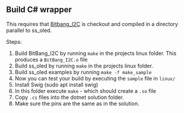 ## Build C# wrapper

This requires that [Bitbang_I2C](https://github.com/bitbank2/BitBang_I2C) is checkout and compiled in a directory parallel to ss_oled.

Steps:

1. Build BitBang_I2C by running `make` in the projects linux folder. This produces a `BitBang_I2C.o` file
2. Build ss_oled by running `make` in the projects linux folder.
3. Build ss_oled examples by running `make -f make_sample`
4. Now you can test your build by executing the `sample` file in `linux/` 
5. Install Swig (sudo apt install swig)
6. In this folder execute `make` - which should create a `.so` file
7. Copy `.cs` files into the dotnet solution folder.
8. Make sure the pins are the same as in the solution.
